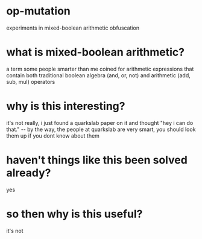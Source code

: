 # op-mutation
experiments in mixed-boolean arithmetic obfuscation 

# what is mixed-boolean arithmetic?
a term some people smarter than me coined for arithmetic expressions that contain both traditional boolean algebra (and, or, not) and arithmetic (add, sub, mul) operators

# why is this interesting?
it's not really, i just found a quarkslab paper on it and thought "hey i can do that." -- by the way, the people at quarkslab are very smart, you should look them up if you dont know about them

# haven't things like this been solved already?
yes

# so then why is this useful?
it's not
